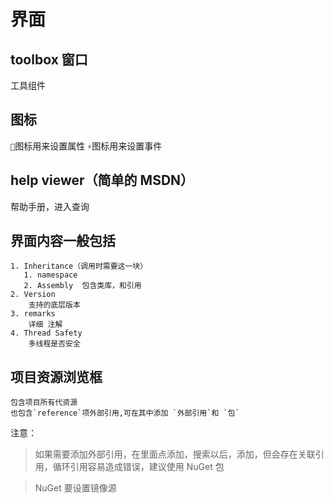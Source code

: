 # 界面

## toolbox 窗口

工具组件

## 图标

`🔧`图标用来设置属性
`⚡️`图标用来设置事件

## help viewer（简单的 MSDN）

帮助手册，进入查询

## 界面内容一般包括

    1. Inheritance（调用时需要这一块）
       1. namespace
       2. Assembly  包含类库，和引用
    2. Version
        支持的底层版本
    3. remarks
        详细 注解
    4. Thread Safety
        多线程是否安全

## 项目资源浏览框

    包含项目所有代资源
    也包含`reference`项外部引用,可在其中添加 `外部引用`和 `包`

注意：

> 如果需要添加外部引用，在里面点添加，搜索以后，添加，但会存在关联引用，循环引用容易造成错误，建议使用 NuGet 包

> NuGet 要设置镜像源
